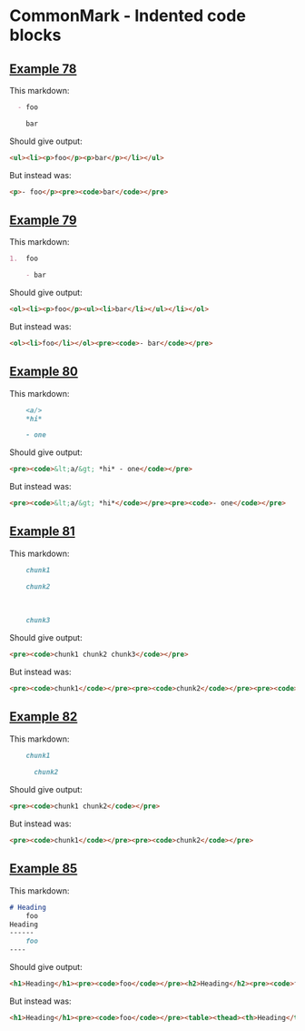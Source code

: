 # CommonMark - Indented code blocks

## [Example 78](https://spec.commonmark.org/0.29/#example-78)

This markdown:

````````````markdown
  - foo

    bar

````````````

Should give output:

````````````html
<ul><li><p>foo</p><p>bar</p></li></ul>
````````````

But instead was:

````````````html
<p>- foo</p><pre><code>bar</code></pre>
````````````
## [Example 79](https://spec.commonmark.org/0.29/#example-79)

This markdown:

````````````markdown
1.  foo

    - bar

````````````

Should give output:

````````````html
<ol><li><p>foo</p><ul><li>bar</li></ul></li></ol>
````````````

But instead was:

````````````html
<ol><li>foo</li></ol><pre><code>- bar</code></pre>
````````````
## [Example 80](https://spec.commonmark.org/0.29/#example-80)

This markdown:

````````````markdown
    <a/>
    *hi*

    - one

````````````

Should give output:

````````````html
<pre><code>&lt;a/&gt; *hi* - one</code></pre>
````````````

But instead was:

````````````html
<pre><code>&lt;a/&gt; *hi*</code></pre><pre><code>- one</code></pre>
````````````
## [Example 81](https://spec.commonmark.org/0.29/#example-81)

This markdown:

````````````markdown
    chunk1

    chunk2
  
 
 
    chunk3

````````````

Should give output:

````````````html
<pre><code>chunk1 chunk2 chunk3</code></pre>
````````````

But instead was:

````````````html
<pre><code>chunk1</code></pre><pre><code>chunk2</code></pre><pre><code>chunk3</code></pre>
````````````
## [Example 82](https://spec.commonmark.org/0.29/#example-82)

This markdown:

````````````markdown
    chunk1
      
      chunk2

````````````

Should give output:

````````````html
<pre><code>chunk1 chunk2</code></pre>
````````````

But instead was:

````````````html
<pre><code>chunk1</code></pre><pre><code>chunk2</code></pre>
````````````
## [Example 85](https://spec.commonmark.org/0.29/#example-85)

This markdown:

````````````markdown
# Heading
    foo
Heading
------
    foo
----

````````````

Should give output:

````````````html
<h1>Heading</h1><pre><code>foo</code></pre><h2>Heading</h2><pre><code>foo</code></pre><hr>
````````````

But instead was:

````````````html
<h1>Heading</h1><pre><code>foo</code></pre><table><thead><th>Heading</th></thead></table><pre><code>foo</code></pre><hr>
````````````
